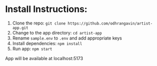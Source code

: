 # Install Instructions:
1. Clone the repo: `git clone https://github.com/odhrangavin/artist-app.git`
2. Change to the app directory: `cd artist-app`
3. Rename `sample.env` to `.env` and add appropriate keys
4. Install dependencies: `npm install`
5. Run app: `npm start`

App will be available at localhost:5173
